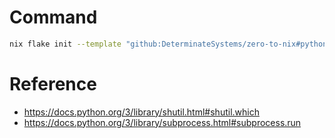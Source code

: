 # Command
```sh
nix flake init --template "github:DeterminateSystems/zero-to-nix#python-pkg"
```

# Reference
- https://docs.python.org/3/library/shutil.html#shutil.which
- https://docs.python.org/3/library/subprocess.html#subprocess.run
